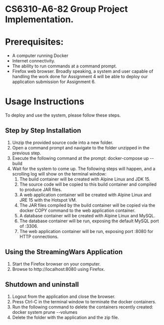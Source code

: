 # CS6310-A6-82 Group Project Implementation.

# Prerequisites:
- A computer running Docker 
- Internet connectivity. 
- The ability to run commands at a command prompt.
- Firefox web browser.
Broadly speaking, a system and user capable of handling the work done for Assignment 4 will be able to deploy our application submission for Assignment 6.

# Usage Instructions
To deploy and use the system, please follow these steps.

## Step by Step Installation
1. Unzip the provided source code into a new folder.
1. Open a command prompt and navigate to the folder unzipped in the previous step.
1. Execute the following command at the prompt:
        docker-compose up --build
1. Wait for the system to come up. The following steps will happen, and a scrolling log will show on the terminal window:
    1. The build container will be created with Alpine Linux and JDK 15. 
    1. The source code will be copied to this build container and compiled to produce JAR files.
    1. A web application container will be created with Alpine Linux and JRE 15 with the Hotspot VM.
    1. The JAR files compiled by the build container will be copied via the docker COPY command to the web application container.
    1. A database container will be created with Alpine Linux and MySQL.
    1. The database container will be run, exposing the default MySQL port of :3306.
    1. The web application container will be run, exposing port :8080 for HTTP connections.

## Using the StreamingWars Application
1. Start the Firefox browser on your computer. 
1. Browse to http://localhost:8080 using Firefox.

## Shutdown and uninstall
1. Logout from the application and close the browser.
1. Press Ctrl-C in the terminal window to terminate the docker containers.
1. Run the following command to delete the containers recently created:
    docker system prune --volumes
1. Delete the folder with the application and the zip file.

